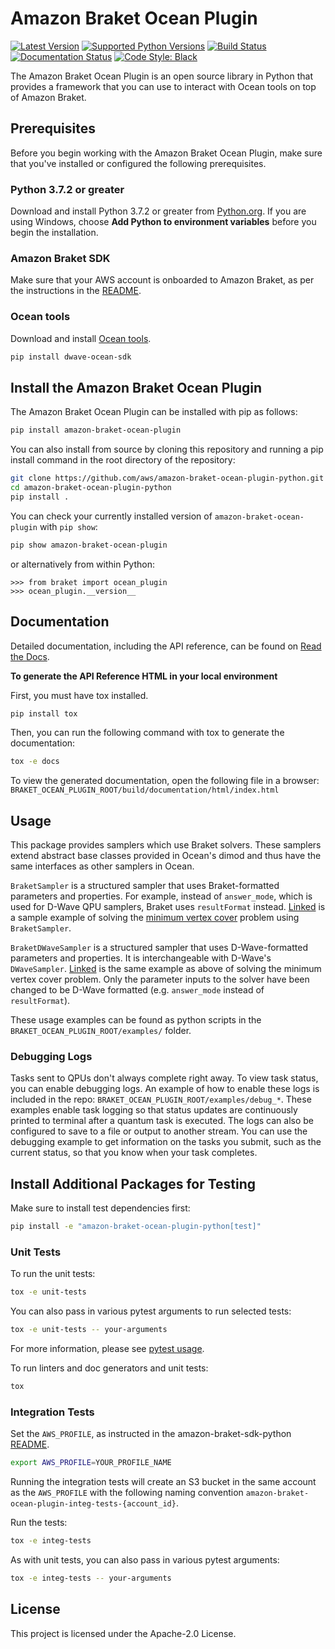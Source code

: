 # Amazon Braket Ocean Plugin

[![Latest Version](https://img.shields.io/pypi/v/amazon-braket-ocean-plugin.svg)](https://pypi.python.org/pypi/amazon-braket-ocean-plugin)
[![Supported Python Versions](https://img.shields.io/pypi/pyversions/amazon-braket-ocean-plugin.svg)](https://pypi.python.org/pypi/amazon-braket-ocean-plugin)
[![Build Status](https://img.shields.io/github/workflow/status/aws/amazon-braket-ocean-plugin-python/Python%20package/main?logo=github)](https://github.com/aws/amazon-braket-ocean-plugin-python/actions?query=workflow%3A%22Python+package%22)
[![Documentation Status](https://img.shields.io/readthedocs/amazon-braket-ocean-plugin-python.svg?logo=read-the-docs)](https://amazon-braket-ocean-plugin-python.readthedocs.io/en/latest/?badge=latest)
[![Code Style: Black](https://img.shields.io/badge/code_style-black-000000.svg)](https://github.com/psf/black)

The Amazon Braket Ocean Plugin is an open source library in Python that provides a framework that you can use to interact with Ocean tools on top of Amazon Braket.

## Prerequisites
Before you begin working with the Amazon Braket Ocean Plugin, make sure that you've installed or configured the following prerequisites.

### Python 3.7.2 or greater
Download and install Python 3.7.2 or greater from [Python.org](https://www.python.org/downloads/).
If you are using Windows, choose **Add Python to environment variables** before you begin the installation.

### Amazon Braket SDK
Make sure that your AWS account is onboarded to Amazon Braket, as per the instructions in the [README](https://github.com/aws/amazon-braket-sdk-python#prerequisites).

### Ocean tools
Download and install [Ocean tools](https://docs.ocean.dwavesys.com/en/latest/overview/install.html).
```bash
pip install dwave-ocean-sdk
```

## Install the Amazon Braket Ocean Plugin

The Amazon Braket Ocean Plugin can be installed with pip as follows:

```bash
pip install amazon-braket-ocean-plugin
```

You can also install from source by cloning this repository and running a pip install command in the root directory of the repository:

```bash
git clone https://github.com/aws/amazon-braket-ocean-plugin-python.git
cd amazon-braket-ocean-plugin-python
pip install .
```

You can check your currently installed version of `amazon-braket-ocean-plugin` with `pip show`:

```bash
pip show amazon-braket-ocean-plugin
```

or alternatively from within Python:

```
>>> from braket import ocean_plugin
>>> ocean_plugin.__version__
```

## Documentation

Detailed documentation, including the API reference, can be found on [Read the Docs](https://amazon-braket-ocean-plugin-python.readthedocs.io/en/latest/).

**To generate the API Reference HTML in your local environment**

First, you must have tox installed.

```bash
pip install tox
```

Then, you can run the following command with tox to generate the documentation:

```bash
tox -e docs
```

To view the generated documentation, open the following file in a browser:
`BRAKET_OCEAN_PLUGIN_ROOT/build/documentation/html/index.html`

## Usage

This package provides samplers which use Braket solvers. These samplers extend abstract base classes provided in Ocean's dimod and thus have the same interfaces as other samplers in Ocean.

`BraketSampler` is a structured sampler that uses Braket-formatted parameters and properties. For example, instead of `answer_mode`, which is used for D-Wave QPU samplers, Braket uses `resultFormat` instead.
[Linked](https://github.com/aws/amazon-braket-ocean-plugin-python/blob/main/examples/braket_sampler_min_vertex.py) is a sample example of solving the [minimum vertex cover](https://en.wikipedia.org/wiki/Vertex_cover) problem using `BraketSampler`.

`BraketDWaveSampler` is a structured sampler that uses D-Wave-formatted parameters and properties. It is interchangeable with D-Wave's `DWaveSampler`.
[Linked](https://github.com/aws/amazon-braket-ocean-plugin-python/blob/main/examples/braket_dwave_sampler_min_vertex.py) is the same example as above of solving the minimum vertex cover problem. Only the parameter inputs to the solver have been changed to be D-Wave formatted (e.g. `answer_mode` instead of `resultFormat`).

These usage examples can be found as python scripts in the `BRAKET_OCEAN_PLUGIN_ROOT/examples/` folder.

### Debugging Logs

Tasks sent to QPUs don't always complete right away. To view task status, you can enable debugging logs. An example of how to enable these logs is included in the repo: `BRAKET_OCEAN_PLUGIN_ROOT/examples/debug_*`. These examples enable task logging so that status updates are continuously printed to terminal after a quantum task is executed. The logs can also be configured to save to a file or output to another stream. You can use the debugging example to get information on the tasks you submit, such as the current status, so that you know when your task completes.

## Install Additional Packages for Testing
Make sure to install test dependencies first:
```bash
pip install -e "amazon-braket-ocean-plugin-python[test]"
```

### Unit Tests

To run the unit tests:

```bash
tox -e unit-tests
```

You can also pass in various pytest arguments to run selected tests:

```bash
tox -e unit-tests -- your-arguments
```

For more information, please see [pytest usage](https://docs.pytest.org/en/stable/usage.html).

To run linters and doc generators and unit tests:

```bash
tox
```

### Integration Tests

Set the `AWS_PROFILE`, as instructed in the amazon-braket-sdk-python [README](https://github.com/aws/amazon-braket-sdk-python/blob/main/README.md).

```bash
export AWS_PROFILE=YOUR_PROFILE_NAME
```

Running the integration tests will create an S3 bucket in the same account as the `AWS_PROFILE` with the following naming convention `amazon-braket-ocean-plugin-integ-tests-{account_id}`.

Run the tests:

```bash
tox -e integ-tests
```

As with unit tests, you can also pass in various pytest arguments:

```bash
tox -e integ-tests -- your-arguments
```

## License

This project is licensed under the Apache-2.0 License.

